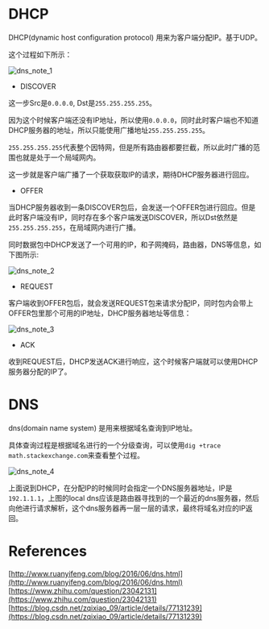 

# DHCP

DHCP(dynamic host configuration protocol) 用来为客户端分配IP。基于UDP。

这个过程如下所示：

![dns_note_1]({{site.url}}/assets/images/blog/dns_note_1.png)

- DISCOVER

这一步Src是`0.0.0.0`, Dst是`255.255.255.255`。

因为这个时候客户端还没有IP地址，所以使用`0.0.0.0`，同时此时客户端也不知道DHCP服务器的地址，所以只能使用广播地址`255.255.255.255`。

`255.255.255.255`代表整个因特网，但是所有路由器都要拦截，所以此时广播的范围也就是处于一个局域网内。

这一步就是客户端广播了一个获取获取IP的请求，期待DHCP服务器进行回应。

- OFFER

当DHCP服务器收到一条DISCOVER包后，会发送一个OFFER包进行回应。但是此时客户端没有IP，同时存在多个客户端发送DISCOVER，所以Dst依然是`255.255.255.255`，在局域网内进行广播。

同时数据包中DHCP发送了一个可用的IP，和子网掩码，路由器，DNS等信息，如下图所示:

![dns_note_2]({{site.url}}/assets/images/blog/dns_note_2.png)

- REQUEST

客户端收到OFFER包后，就会发送REQUEST包来请求分配IP，同时包内会带上OFFER包里那个可用的IP地址，DHCP服务器地址等信息：

![dns_note_3]({{site.url}}/assets/images/blog/dns_note_3.png)

- ACK

收到REQUEST后，DHCP发送ACK进行响应，这个时候客户端就可以使用DHCP服务器分配的IP了。

# DNS

dns(domain name system) 是用来根据域名查询到IP地址。

具体查询过程是根据域名进行的一个分级查询，可以使用`dig +trace math.stackexchange.com`来查看整个过程。

![dns_note_4]({{site.url}}/assets/images/blog/dns_note_4.png)

上面说到DHCP，在分配IP的时候同时会指定一个DNS服务器地址，IP是`192.1.1.1`，上图的local dns应该是路由器寻找到的一个最近的dns服务器，然后向他进行请求解析，这个dns服务器再一层一层的请求，最终将域名对应的IP返回。

# References

[http://www.ruanyifeng.com/blog/2016/06/dns.html](http://www.ruanyifeng.com/blog/2016/06/dns.html)
[https://www.zhihu.com/question/23042131](https://www.zhihu.com/question/23042131)
[https://blog.csdn.net/zqixiao_09/article/details/77131239](https://blog.csdn.net/zqixiao_09/article/details/77131239)
